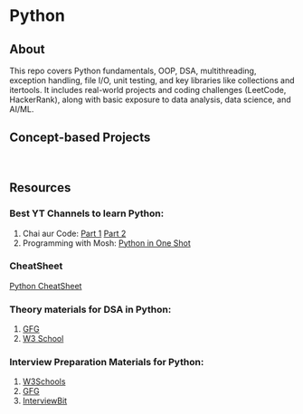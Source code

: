 # Python

## About
This repo covers Python fundamentals, OOP, DSA, multithreading, exception handling, file I/O, unit testing, and key libraries like collections and itertools. It includes real-world projects and coding challenges (LeetCode, HackerRank), along with basic exposure to data analysis, data science, and AI/ML.


## Concept-based Projects

  

## Resources

### Best YT Channels to learn Python:
1. Chai aur Code:
    [Part 1](https://www.youtube.com/watch?v=v9bOWjwdTlg&t=17417s&ab_channel=ChaiaurCode)
    [Part 2](https://www.youtube.com/watch?v=Cri8__uGk-g&t=13997s&ab_channel=ChaiaurCode)
2. Programming with Mosh:
    [Python in One Shot](https://www.youtube.com/watch?v=K5KVEU3aaeQ&t=1118s&pp=ygUGUHl0aG9u)

### CheatSheet
[Python CheatSheet](https://www.pythoncheatsheet.org/)

### Theory materials for DSA in Python: 
1. [GFG](https://www.geeksforgeeks.org/python-data-structures-and-algorithms/)
2. [W3 School](https://www.w3schools.com/python/python_dsa.asp)

### Interview Preparation Materials for Python:
1. [W3Schools](https://www.w3schools.com/python/python_interview_questions.asp)
2. [GFG](https://www.geeksforgeeks.org/python/python-interview-questions/)
3. [InterviewBit](https://www.interviewbit.com/python-interview-questions/)